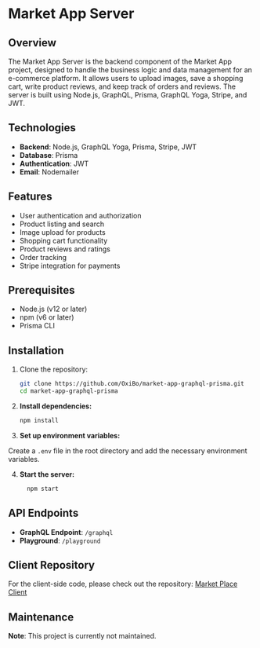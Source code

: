 # Market App Server

## Overview

The Market App Server is the backend component of the Market App project, designed to handle the business logic and data management for an e-commerce platform. It allows users to upload images, save a shopping cart, write product reviews, and keep track of orders and reviews. The server is built using Node.js, GraphQL, Prisma, GraphQL Yoga, Stripe, and JWT.

## Technologies

- **Backend**: Node.js, GraphQL Yoga, Prisma, Stripe, JWT
- **Database**: Prisma
- **Authentication**: JWT
- **Email**: Nodemailer

## Features

- User authentication and authorization
- Product listing and search
- Image upload for products
- Shopping cart functionality
- Product reviews and ratings
- Order tracking
- Stripe integration for payments

## Prerequisites

- Node.js (v12 or later)
- npm (v6 or later)
- Prisma CLI

## Installation

1. Clone the repository:
   ```sh
   git clone https://github.com/OxiBo/market-app-graphql-prisma.git
   cd market-app-graphql-prisma

2. **Install dependencies:**

    ```sh
    npm install 
    ```
3. **Set up environment variables:**

Create a `.env` file in the root directory and add the necessary environment variables.

4. **Start the server:**
   ```sh
     npm start 
    ```

## API Endpoints

- **GraphQL Endpoint**: `/graphql`
- **Playground**: `/playground`


## Client Repository

For the client-side code, please check out the repository: [Market Place Client](https://github.com/OxiBo/market-place-client)

## Maintenance

**Note**: This project is currently not maintained.

